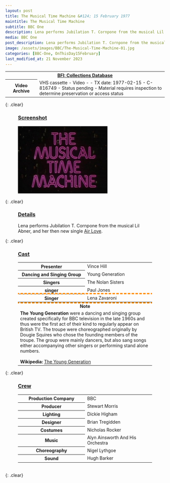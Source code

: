 ```yaml
---
layout: post
title: The Musical Time Machine &#124; 15 February 1977
maintitle: The Musical Time Machine
subtitle: BBC One
description: Lena performs Jubilation T. Cornpone from the musical Lil Abner, and  her then new single Air Love.
media: BBC One
post_description: Lena performs Jubilation T. Cornpone from the musical Lil Abner, and  her then new single Air Love.
image: /assets/images/BBC/The-Musical-Time-Machine-01.jpg
categories: [BBC-One, OnThisDay15February]
last_modified_at: 21 November 2023
---
```


<table>
<tr>
<th colspan="5"><a class="external-link" href="https://collections-search.bfi.org.uk/web/Details/ChoiceFilmWorks/150582319">BFI: Collections Database</a></th>
</tr>
<tr>
<th style="width:20%;">Video Archive</th>
<td colspan="5">VHS cassette - Video - - TX date: 1977-02-15 - C-816749 - Status pending - Material requires inspection to determine preservation or access status</td>
</tr>
</table>

{: .clear}


<figure class="fig3">
<figcaption>
<h3 id="screenshot"><a href="#screenshot">Screenshot</a></h3>
<img src="/assets/images/BBC/The-Musical-Time-Machine-01.jpg" class="full-width"/>
</figcaption>
</figure>

{: .clear}

<figure class="fig3">
<h3 id="details"><a href="#details">Details</a></h3>
<p>Lena performs Jubilation T. Cornpone from the musical Lil Abner, and  her then new single <a href="/discography/singles/1977-02-18-air-love">Air Love</a>.</p>
</figure>

{: .clear}

<figure class="fig3">
<figcaption>
<h3 id="cast"><a href="#cast">Cast</a></h3>
<table>
<tr><th style="width:50%;">Presenter</th><td style="width:50%;">Vince Hill</td></tr>
<tr><th>Dancing and Singing Group</th><td>Young Generation</td></tr>
<tr><th>Singers</th><td>The Nolan Sisters</td></tr>
<tr><th>singer</th><td>Paul Jones</td></tr>
<tr style="outline: 4px dashed darkorange;"><th>Singer</th><td>Lena Zavaroni</td></tr>
<tr><th colspan="2">Note</th></tr>
<tr><td colspan="2"><strong>The Young Generation</strong> were a dancing and singing group created specifically for BBC television in the late 1960s and thus were the first act of their kind to regularly appear on British TV. The troupe were choreographed originally by Dougie Squires who chose the founding members of the troupe. The group were mainly dancers, but also sang songs either accompanying other singers or performing stand alone numbers.<br /><br /><strong>Wikipedia:</strong> <a class="external-link" href="https://en.wikipedia.org/wiki/Dougie_Squires#The_Young_Generation">The Young Generation</a></td></tr>
</table>
</figcaption>
</figure>

{: .clear}

<figure class="fig3">
<figcaption>
<h3 id="crew"><a href="#crew">Crew</a></h3>
<table>
<tr><th style="width:50%;">Production Company</th><td style="width:50%;">BBC</td></tr>
<tr><th>Producer</th><td>Stewart Morris</td></tr>
<tr><th>Lighting</th><td>Dickie Higham</td></tr>
<tr><th>Designer</th><td>Brian Tregidden</td></tr>
<tr><th>Costumes</th><td>Nicholas Rocker</td></tr>
<tr><th>Music</th><td>Alyn Ainsworth And His Orchestra</td></tr>
<tr><th>Choreography</th><td>Nigel Lythgoe</td></tr>
<tr><th>Sound</th><td>Hugh Barker</td></tr>
</table>
</figcaption>
</figure>

<br />{: .clear}


